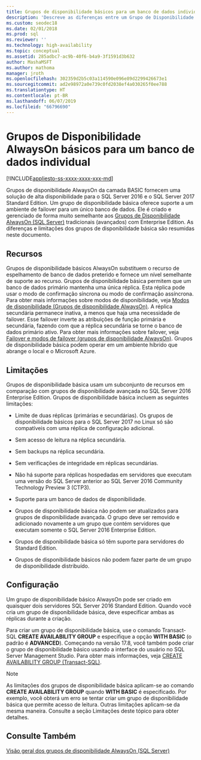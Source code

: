 ```yaml
---
title: Grupos de disponibilidade básicos para um banco de dados individual
description: 'Descreve as diferenças entre um Grupo de Disponibilidade AlwaysOn normal e básico, bem como a configuração de um grupo de disponibilidade básico. '
ms.custom: seodec18
ms.date: 02/01/2018
ms.prod: sql
ms.reviewer: ''
ms.technology: high-availability
ms.topic: conceptual
ms.assetid: 285adbc7-ac9b-40f6-b4a9-3f1591d3b632
author: MashaMSFT
ms.author: mathoma
manager: jroth
ms.openlocfilehash: 302359d2b5c03a114590e096e89d2299426673e1
ms.sourcegitcommit: ad2e98972a0e739c0fd2038ef4a030265f0ee788
ms.translationtype: HT
ms.contentlocale: pt-BR
ms.lasthandoff: 06/07/2019
ms.locfileid: "66796690"
---
```

# <a name="basic-always-on-availability-groups-for-a-single-database"></a>Grupos de Disponibilidade AlwaysOn básicos para um banco de dados individual
[!INCLUDE[appliesto-ss-xxxx-xxxx-xxx-md](../../../includes/appliesto-ss-xxxx-xxxx-xxx-md.md)]

  Grupos de disponibilidade AlwaysOn da camada BASIC fornecem uma solução de alta disponibilidade para o SQL Server 2016 e o SQL Server 2017 Standard Edition. Um grupo de disponibilidade básica oferece suporte a um ambiente de failover para um único banco de dados. Ele é criado e gerenciado de forma muito semelhante aos [Grupos de Disponibilidade AlwaysOn &#40;SQL Server&#41;](../../../database-engine/availability-groups/windows/always-on-availability-groups-sql-server.md) tradicionais (avançados) com Enterprise Edition. As diferenças e limitações dos grupos de disponibilidade básica são resumidas neste documento.  
  
## <a name="features"></a>Recursos  
 Grupos de disponibilidade básicos AlwaysOn substituem o recurso de espelhamento de banco de dados preterido e fornece um nível semelhante de suporte ao recurso. Grupos de disponibilidade básica permitem que um banco de dados primário mantenha uma única réplica. Esta réplica pode usar o modo de confirmação síncrona ou modo de confirmação assíncrona. Para obter mais informações sobre modos de disponibilidade, veja [Modos de disponibilidade &#40;Grupos de disponibilidade AlwaysOn&#41;](../../../database-engine/availability-groups/windows/availability-modes-always-on-availability-groups.md). A réplica secundária permanece inativa, a menos que haja uma necessidade de failover. Esse failover inverte as atribuições de função primária e secundária, fazendo com que a réplica secundária se torne o banco de dados primário ativo. Para obter mais informações sobre failover, veja [Failover e modos de failover &#40;grupos de disponibilidade AlwaysOn&#41;](../../../database-engine/availability-groups/windows/failover-and-failover-modes-always-on-availability-groups.md). Grupos de disponibilidade básica podem operar em um ambiente híbrido que abrange o local e o Microsoft Azure.  
  
## <a name="limitations"></a>Limitações  
 Grupos de disponibilidade básica usam um subconjunto de recursos em comparação com grupos de disponibilidade avançada no SQL Server 2016 Enterprise Edition. Grupos de disponibilidade básica incluem as seguintes limitações:  
  
- Limite de duas réplicas (primárias e secundárias). Os grupos de disponibilidade básicos para o SQL Server 2017 no Linux só são compatíveis com uma réplica de configuração adicional.
  
- Sem acesso de leitura na réplica secundária.  
  
- Sem backups na réplica secundária.  

- Sem verificações de integridade em réplicas secundárias. 

- Não há suporte para réplicas hospedadas em servidores que executam uma versão do SQL Server anterior ao SQL Server 2016 Community Technology Preview 3 (CTP3).  

- Suporte para um banco de dados de disponibilidade.  
  
- Grupos de disponibilidade básica não podem ser atualizados para grupos de disponibilidade avançada. O grupo deve ser removido e adicionado novamente a um grupo que contém servidores que executam somente o SQL Server 2016 Enterprise Edition.  
  
- Grupos de disponibilidade básica só têm suporte para servidores do Standard Edition. 

- Grupos de disponibilidade básicos não podem fazer parte de um grupo de disponibilidade distribuído. 
  
## <a name="configuration"></a>Configuração  
 Um grupo de disponibilidade básico AlwaysOn pode ser criado em quaisquer dois servidores SQL Server 2016 Standard Edition. Quando você cria um grupo de disponibilidade básica, deve especificar ambas as réplicas durante a criação.  
  
 Para criar um grupo de disponibilidade básica, use o comando Transact-SQL **CREATE AVAILABILITY GROUP** e especifique a opção **WITH BASIC** (o padrão é **ADVANCED**). Começando na versão 17.8, você também pode criar o grupo de disponibilidade básico usando a interface do usuário no SQL Server Management Studio. Para obter mais informações, veja [CREATE AVAILABILITY GROUP &#40;Transact-SQL&#41;](../../../t-sql/statements/create-availability-group-transact-sql.md). 
  
> [!NOTE]  
>  As limitações dos grupos de disponibilidade básica aplicam-se ao comando **CREATE AVAILABILITY GROUP** quando **WITH BASIC** é especificado. Por exemplo, você obterá um erro se tentar criar um grupo de disponibilidade básica que permite acesso de leitura. Outras limitações aplicam-se da mesma maneira. Consulte a seção Limitações deste tópico para obter detalhes.  
  
## <a name="see-also"></a>Consulte Também  
 [Visão geral dos grupos de disponibilidade AlwaysOn &#40;SQL Server&#41;](../../../database-engine/availability-groups/windows/overview-of-always-on-availability-groups-sql-server.md)  
  
  
